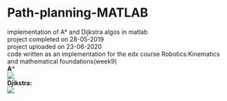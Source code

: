 # Path-planning-MATLAB
implementation of A* and Dijkstra algos in matlab\
project completed on 28-05-2019\
project uploaded on 23-06-2020\
code written as an implementation for the edx course Robotics:Kinematics and mathematical foundations(week9)\
**A***<br/>
![](https://github.com/satyamgupta2708/Path-planning-MATLAB/blob/master/algos_gifs/A*.gif)\
**Djikstra:**\
![](https://github.com/satyamgupta2708/Path-planning-MATLAB/blob/master/algos_gifs/Dijkstra.gif)
